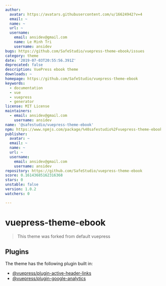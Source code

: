 ```yaml
---
author:
  avatar: https://avatars.githubusercontent.com/u/16624942?v=4
  email: ~
  name: ~
  url: ~
  username:
    email: ansidev@gmail.com
    name: Le Minh Tri
    username: ansidev
bugs: https://github.com/SafeStudio/vuepress-theme-ebook/issues
category: theme
date: '2019-07-03T20:55:56.391Z'
deprecated: false
description: VuePress ebook theme
downloads: ~
homepage: https://github.com/SafeStudio/vuepress-theme-ebook
keywords:
  - documentation
  - vue
  - vuepress
  - generator
license: MIT License
maintainers:
  - email: ansidev@gmail.com
    username: ansidev
name: '@safestudio/vuepress-theme-ebook'
npm: https://www.npmjs.com/package/%40safestudio%2Fvuepress-theme-ebook
publisher:
  avatar: ~
  email: ~
  name: ~
  url: ~
  username:
    email: ansidev@gmail.com
    username: ansidev
repository: https://github.com/SafeStudio/vuepress-theme-ebook
score: 0.16143685162316368
stars: 0
unstable: false
version: 1.0.2
watchers: 0

---
```


# vuepress-theme-ebook

> This theme was forked from default vuepress

## Plugins

The theme has the following plugin built in:

- [@vuepress/plugin-active-header-links](https://github.com/vuejs/vuepress/tree/master/packages/@vuepress/plugin-active-header-links)
- [@vuepress/plugin-google-analytics](https://github.com/vuejs/vuepress/tree/master/packages/%40vuepress/plugin-google-analytics)
